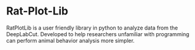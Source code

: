 # Rat-Plot-Lib
RatPlotLib is a user friendly library in python to analyze data from the DeepLabCut. Developed to help researchers unfamiliar with programming can perform animal behavior analysis more simpler.

